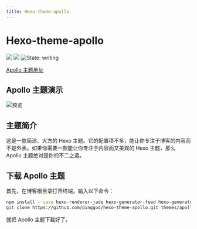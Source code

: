 ```yaml
---
title: Hexo-theme-apollo
---
```

# Hexo-theme-apollo

[![](https://img.shields.io/badge/Maintained--by-EasyHexo-42B983.svg?longCache=true&style=flat-square)](https://github.com/EasyHexo/Easy-Hexo)
[![](https://img.shields.io/badge/Author-ChungZH-43CD80.svg?longCache=true&style=flat-square)](https://github.com/chungzh)
![State: writing](https://img.shields.io/badge/State-writing-8E64B0.svg?style=flat-square)

[Apollo 主题地址](https://github.com/pinggod/hexo-theme-apollo)

## Apollo 主题演示

![预览](@img/2/2-4/1.png)

## 主题简介

这是一款简洁、大方的 Hexo 主题。它的配置项不多，能让你专注于博客的内容而不是外表。如果你需要一款能让你专注于内容而又美观的 Hexo 主题，那么 Apollo 主题绝对是你的不二之选。

## 下载 Apollo 主题

首先，在博客根目录打开终端，输入以下命令：
```bash
npm install --save hexo-renderer-jade hexo-generator-feed hexo-generator-sitemap hexo-browsersync hexo-generator-archive
git clone https://github.com/pinggod/hexo-theme-apollo.git themes/apollo
```

就把 Apollo 主题下载好了。

